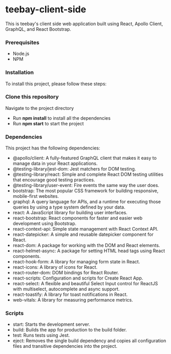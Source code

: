 # teebay-client-side
This is teebay's client side web application built using React, Apollo Client, GraphQL, and React Bootstrap. 

### Prerequisites
- Node.js
- NPM

### Installation
To install this project, please follow these steps:

### Clone this repository
Navigate to the project directory
- Run **npm install** to install all the dependencies
- Run **npm start** to start the project

### Dependencies
This project has the following dependencies:
- @apollo/client: A fully-featured GraphQL client that makes it easy to manage data in your React applications.
- @testing-library/jest-dom: Jest matchers for DOM testing.
- @testing-library/react: Simple and complete React DOM testing utilities that encourage good testing practices.
- @testing-library/user-event: Fire events the same way the user does.
- bootstrap: The most popular CSS framework for building responsive, mobile-first websites.
- graphql: A query language for APIs, and a runtime for executing those queries by using a type system defined by your data.
- react: A JavaScript library for building user interfaces.
- react-bootstrap: React components for faster and easier web development using Bootstrap.
- react-context-api: Simple state management with React Context API.
- react-datepicker: A simple and reusable datepicker component for React.
- react-dom: A package for working with the DOM and React elements.
- react-helmet-async: A package for setting HTML head tags using React components.
- react-hook-form: A library for managing form state in React.
- react-icons: A library of icons for React.
- react-router-dom: DOM bindings for React Router.
- react-scripts: Configuration and scripts for Create React App.
- react-select: A flexible and beautiful Select Input control for ReactJS with multiselect, autocomplete and async support.
- react-toastify: A library for toast notifications in React.
- web-vitals: A library for measuring performance metrics.

### Scripts
- start: Starts the development server.
- build: Builds the app for production to the build folder.
- test: Runs tests using Jest.
- eject: Removes the single build dependency and copies all configuration files and transitive dependencies into the project.

